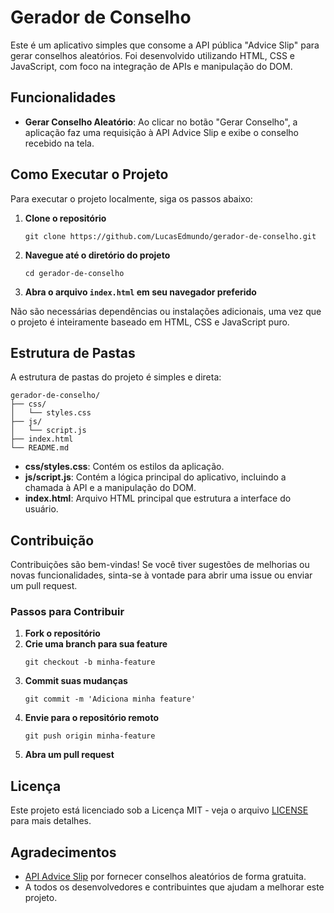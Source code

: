 # Gerador de Conselho

Este é um aplicativo simples que consome a API pública "Advice Slip" para gerar conselhos aleatórios. Foi desenvolvido utilizando HTML, CSS e JavaScript, com foco na integração de APIs e manipulação do DOM.

## Funcionalidades

- **Gerar Conselho Aleatório**: Ao clicar no botão "Gerar Conselho", a aplicação faz uma requisição à API Advice Slip e exibe o conselho recebido na tela.

## Como Executar o Projeto

Para executar o projeto localmente, siga os passos abaixo:

1. **Clone o repositório**
   ```
   git clone https://github.com/LucasEdmundo/gerador-de-conselho.git
   ```

2. **Navegue até o diretório do projeto**
   ```
   cd gerador-de-conselho
   ```

3. **Abra o arquivo `index.html` em seu navegador preferido**

Não são necessárias dependências ou instalações adicionais, uma vez que o projeto é inteiramente baseado em HTML, CSS e JavaScript puro.

## Estrutura de Pastas

A estrutura de pastas do projeto é simples e direta:

```
gerador-de-conselho/
├── css/
│   └── styles.css
├── js/
│   └── script.js
├── index.html
└── README.md
```

- **css/styles.css**: Contém os estilos da aplicação.
- **js/script.js**: Contém a lógica principal do aplicativo, incluindo a chamada à API e a manipulação do DOM.
- **index.html**: Arquivo HTML principal que estrutura a interface do usuário.

## Contribuição

Contribuições são bem-vindas! Se você tiver sugestões de melhorias ou novas funcionalidades, sinta-se à vontade para abrir uma issue ou enviar um pull request.

### Passos para Contribuir

1. **Fork o repositório**
2. **Crie uma branch para sua feature**
   ```
   git checkout -b minha-feature
   ```
3. **Commit suas mudanças**
   ```
   git commit -m 'Adiciona minha feature'
   ```
4. **Envie para o repositório remoto**
   ```
   git push origin minha-feature
   ```
5. **Abra um pull request**

## Licença

Este projeto está licenciado sob a Licença MIT - veja o arquivo [LICENSE](LICENSE) para mais detalhes.

## Agradecimentos

- [API Advice Slip](https://api.adviceslip.com/) por fornecer conselhos aleatórios de forma gratuita.
- A todos os desenvolvedores e contribuintes que ajudam a melhorar este projeto.
